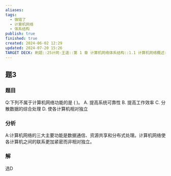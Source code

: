 ```yaml
---
aliases: 
tags:
  - 做错了
  - 计算机网络
  - 体系结构
publish: true
finished: true
created: 2024-06-02 12:29
updated: 2024-07-20 15:26
TARGET DECK: 刷题::25计网-王道::第 1 章 计算机网络体系结构::1.1 计算机网络概述::题3
---
```


## 题3
### 题目
Q:下列不属于计算机网络功能的是 ( )。
A. 提高系统可靠性 B. 提高工作效率
C. 分散数据的综合处理 D. 使各计算机相对独立
### 分析
A:计算机网络的三大主要功能是数据通信、资源共享和分布式处理。计算机网络使各计算机之间的联系更加紧密而非相对独立。
### 解
选D

